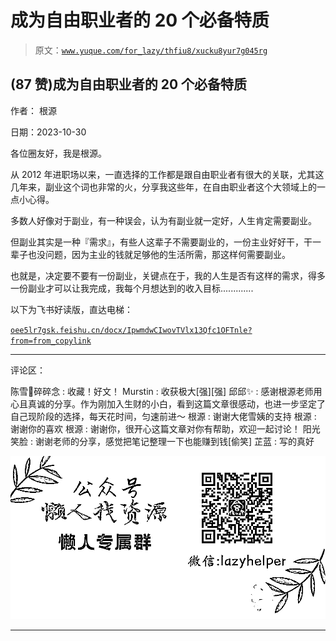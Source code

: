 # 成为自由职业者的 20 个必备特质

> 原文：[`www.yuque.com/for_lazy/thfiu8/xucku8yur7g045rg`](https://www.yuque.com/for_lazy/thfiu8/xucku8yur7g045rg)

## (87 赞)成为自由职业者的 20 个必备特质

作者： 根源

日期：2023-10-30

各位圈友好，我是根源。

从 2012 年进职场以来，一直选择的工作都是跟自由职业者有很大的关联，尤其这几年来，副业这个词也非常的火，分享我这些年，在自由职业者这个大领域上的一点小心得。

多数人好像对于副业，有一种误会，认为有副业就一定好，人生肯定需要副业。

但副业其实是一种『需求』，有些人这辈子不需要副业的，一份主业好好干，干一辈子也没问题，因为主业的钱就足够他的生活所需，那这样何需要副业。

也就是，决定要不要有一份副业，关键点在于，我的人生是否有这样的需求，得多一份副业才可以让我完成，我每个月想达到的收入目标.............

以下为飞书好读版，直达电梯：

[`oee5lr7gsk.feishu.cn/docx/IpwmdwCIwovTVlx13Qfc1OFTnle?from=from_copylink`](https://oee5lr7gsk.feishu.cn/docx/IpwmdwCIwovTVlx13Qfc1OFTnle?from=from_copylink)

* * *

评论区：

陈雪🦉碎碎念 : 收藏！好文！
Murstin : 收获极大[强][强]
邱邱✨ : 感谢根源老师用心且真诚的分享。作为刚加入生财的小白，看到这篇文章很感动，也进一步坚定了自己现阶段的选择，每天花时间，匀速前进～
根源 : 谢谢大佬雪姨的支持
根源 : 谢谢你的喜欢
根源 : 谢谢你，很开心这篇文章对你有帮助，欢迎一起讨论！
阳光笑脸 : 谢谢老师的分享，感觉把笔记整理一下也能赚到钱[偷笑]
芷蓝 : 写的真好

![](img/1c37d505930596d12a88ab23e11aa07a.png)

* * *
